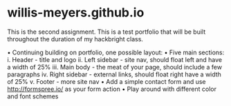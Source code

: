 # willis-meyers.github.io
This is the second assignment. This is a test portfolio that will be built throughout the duration of my hackbright class.

•	Continuing building on portfolio, one possible layout:
•	Five main sections:
i.	Header - title and logo
ii.	Left sidebar - site nav, should float left and have a width of 25%
iii.	Main body - the meat of your page, should include a few paragraphs
iv.	Right sidebar - external links, should float right have a width of 25%
v.	Footer - more site nav
•	Add a simple contact form and use http://formspree.io/ as your form action
•	Play around with different color and font schemes
